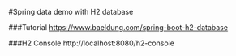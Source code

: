 #Spring data demo with H2 database

###Tutorial
https://www.baeldung.com/spring-boot-h2-database

###H2 Console
http://localhost:8080/h2-console